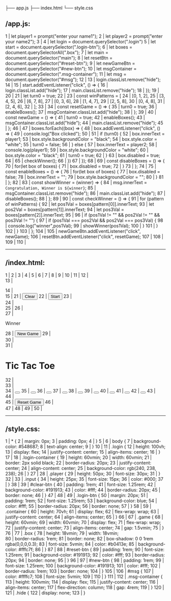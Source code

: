 ├── app.js
├── index.html
└── style.css


/app.js:
--------------------------------------------------------------------------------
  1 | let player1 = prompt("enter your name1");
  2 | let player2 = prompt("enter your name2");
  3 | 
  4 | let login = document.querySelector(".login")
  5 | let start = document.querySelector(".login-btn");
  6 | let boxes = document.querySelectorAll(".box");
  7 | let main = document.querySelector("main");
  8 | let resetBtn = document.querySelector("#reset-btn");
  9 | let newGameBtn = document.querySelector("#new-btn");
 10 | let msgContainer = document.querySelector(".msg-container");
 11 | let msg = document.querySelector("#msg");
 12 | 
 13 | login.classList.remove("hide");
 14 | 
 15 | start.addEventListener("click", () => {
 16 |     login.classList.add("hide");
 17 |     main.classList.remove("hide");
 18 | });
 19 | 
 20 | 
 21 | let turn0 = true;
 22 | 
 23 | const winPatterns = [
 24 |     [0, 1, 2],
 25 |     [3, 4, 5],
 26 |     [6, 7, 8],
 27 |     [0, 3, 6],
 28 |     [1, 4, 7],
 29 |     [2, 5, 8],
 30 |     [0, 4, 8],
 31 |     [2, 4, 6],
 32 | ];
 33 | 
 34 | const resetGame = () => {
 35 |     turn0 = true;
 36 |     enableBoxes();
 37 |     msgContainer.classList.add("hide");
 38 | };
 39 | 
 40 | const newGame = () => {
 41 |     turn0 = true;
 42 |     enableBoxes();
 43 |     msgContainer.classList.add("hide");
 44 |     main.classList.remove("hide");
 45 | };
 46 | 
 47 | boxes.forEach((box) => {
 48 |     box.addEventListener("click", () => {
 49 |         console.log("Box clicked");
 50 | 
 51 |         if (turn0) {
 52 |             box.innerText = player1;
 53 |             box.style.backgroundColor = "black";
 54 |             box.style.color = "white";
 55 |             turn0 = false;
 56 |         } else {
 57 |             box.innerText = player2;
 58 |             console.log(player1);
 59 |             box.style.backgroundColor = "white";
 60 |             box.style.color = "black";
 61 |             turn0 = true;
 62 |         }
 63 |         box.disabled = true;
 64 | 
 65 |         checkWinner();
 66 |     })
 67 | });
 68 | 
 69 | const disableBoxes = () => {
 70 |     for(let box of boxes) {
 71 |         box.disabled = true;
 72 |     }
 73 | };
 74 | 
 75 | const enableBoxes = () => {
 76 |     for(let box of boxes) {
 77 |         box.disabled = false;
 78 |         box.innerText = "";
 79 |         box.style.backgroundColor = "";
 80 |     }
 81 | };
 82 | 
 83 | const showWinner = (winner) => {
 84 |     msg.innerText = `Congratulation, Winner is ${winner}`;
 85 |     msgContainer.classList.remove("hide");
 86 |     main.classList.add("hide");
 87 |     disableBoxes();
 88 | };
 89 | 
 90 | const checkWinner = () => {
 91 |     for (pattern of winPatterns) {
 92 |         let pos1Val = boxes[pattern[0]].innerText;
 93 |         let pos2Val = boxes[pattern[1]].innerText;
 94 |         let pos3Val = boxes[pattern[2]].innerText;
 95 | 
 96 |         if (pos1Val != "" && pos2Val != "" && pos3Val != "") {
 97 |             if (pos1Val === pos2Val && pos2Val === pos3Val) {
 98 |                 console.log("winner",pos1Val);
 99 |                 showWinner(pos1Val);
100 |             }
101 |         }
102 |     }
103 | };
104 | 
105 | newGameBtn.addEventListener("click", newGame);
106 | resetBtn.addEventListener("click", resetGame);
107 | 
108 | 
109 | 
110 | 


--------------------------------------------------------------------------------
/index.html:
--------------------------------------------------------------------------------
 1 | <!DOCTYPE html>
 2 | <html lang="en">
 3 | 
 4 | <head>
 5 |     <meta charset="UTF-8">
 6 |     <meta name="viewport" content="width=device-width, initial-scale=1.0">
 7 |     <title>Tic Tac Toe Game copy for practice</title>
 8 |     <link rel="stylesheet" href="style.css">
 9 | </head>
10 | 
11 | <body>
12 |     
13 |     <div class="login hide">
14 |         <div class="login-container">
15 |             <!-- <div class="player">Player1
16 |                 <input type="text" id="Player1" class="input" placeholder="Enter your name">
17 |             </div>
18 |             <div class="player">Player2
19 |                 <input type="text" id="Player2" class="input" placeholder="Enter your name">
20 |             </div> -->
21 |             <button id="clear-btn">Clear</button>
22 |             <button class="login-btn" >Start</button>
23 |         </div>
24 |     </div>
25 | 
26 |     <div class="msg-container hide">
27 |         <p id="msg">Winner</p>
28 |         <button id="new-btn">New Game</button>
29 |     </div>
30 |     <main class="hide">
31 |         <h1>Tic Tac Toe</h1>
32 |         <div class="container">
33 |             <div class="game">
34 |                 <button class="box"></button>
35 |                 <button class="box"></button>
36 |                 <button class="box"></button>
37 |                 <button class="box"></button>
38 |                 <button class="box"></button>
39 |                 <button class="box"></button>
40 |                 <button class="box"></button>
41 |                 <button class="box"></button>
42 |                 <button class="box"></button>
43 |             </div>
44 |         </div>
45 |         <button id="reset-btn">Reset Game</button>
46 |     </main>
47 | </body>
48 | <script src="app.js"></script>
49 | 
50 | </html>


--------------------------------------------------------------------------------
/style.css:
--------------------------------------------------------------------------------
  1 | * {
  2 |     margin: 0px;
  3 |     padding: 0px;
  4 | }
  5 | 
  6 | body {
  7 |     background-color: #548687;
  8 |     text-align: center;
  9 | }
 10 | 
 11 | .login {
 12 |     height: 100vh;
 13 |     display: flex;
 14 |     justify-content: center;
 15 |     align-items: center;
 16 | }
 17 | 
 18 | .login-container {
 19 |     height: 60vmin;
 20 |     width: 60vmin;
 21 |     border: 2px solid black;
 22 |     border-radius: 20px;
 23 |     justify-content: center;
 24 |     align-content: center;
 25 |     background-color: rgb(240, 238, 238);
 26 | }
 27 | 
 28 | .player {
 29 |     height: 50px;
 30 |     font-size: 30px;
 31 | }
 32 | 
 33 | .input {
 34 |     height: 25px;
 35 |     font-size: 15px;
 36 |     color: #000;
 37 | }
 38 | 
 39 | #clear-btn {
 40 |     padding: 1rem;
 41 |     font-size: 1.25rem;
 42 |     background-color: #191913;
 43 |     color: #fff;
 44 |     border-radius: 20px;
 45 |     border: none;
 46 | } 
 47 | 
 48 | 
 49 | .login-btn {
 50 |     margin: 20px;
 51 |     padding: 1rem;
 52 |     font-size: 1.25rem;
 53 |     background-color: blue;
 54 |     color: #fff;
 55 |     border-radius: 20px;
 56 |     border: none;
 57 | }
 58 | 
 59 | .container {
 60 |     height: 70vh;
 61 |     display: flex;
 62 |     flex-wrap: wrap;
 63 |     justify-content: center;
 64 |     align-items: center;
 65 | }
 66 | 
 67 | .game {
 68 |     height: 60vmin;
 69 |     width: 60vmin;
 70 |     display: flex;
 71 |     flex-wrap: wrap;
 72 |     justify-content: center;
 73 |     align-items: center;
 74 |     gap: 1.5vmin;
 75 | }
 76 | 
 77 | .box {
 78 |     height: 18vmin;
 79 |     width: 18vmin;  
 80 |     border-radius: 1rem;
 81 |     border: none;
 82 |     box-shadow: 0 0 1rem rgba(0,0,0,0.3);
 83 |     font-size: 5vmin;
 84 |     color: #b0413e;
 85 |     background-color: #fffc7f;
 86 | } 
 87 | 
 88 | #reset-btn {
 89 |     padding: 1rem;
 90 |     font-size: 1.25rem;
 91 |     background-color: #191913;
 92 |     color: #fff;
 93 |     border-radius: 20px;
 94 |     border: none;
 95 | } 
 96 | 
 97 | #new-btn {
 98 |     padding: 1rem;
 99 |     font-size: 1.25rem;
100 |     background-color: #191913;
101 |     color: #fff;
102 |     border-radius: 1rem;
103 |     border: none;
104 | }
105 | 
106 | #msg {
107 |     color: #ffffc7;
108 |     font-size: 5vmin;
109 | 
110 | }
111 | 
112 | .msg-container {
113 |     height: 100vmin;
114 |     display: flex;
115 |     justify-content: center;
116 |     align-items: center;
117 |     flex-direction: column;
118 |     gap: 4rem;
119 | }
120 | 
121 | .hide {
122 |     display: none;
123 | } 
